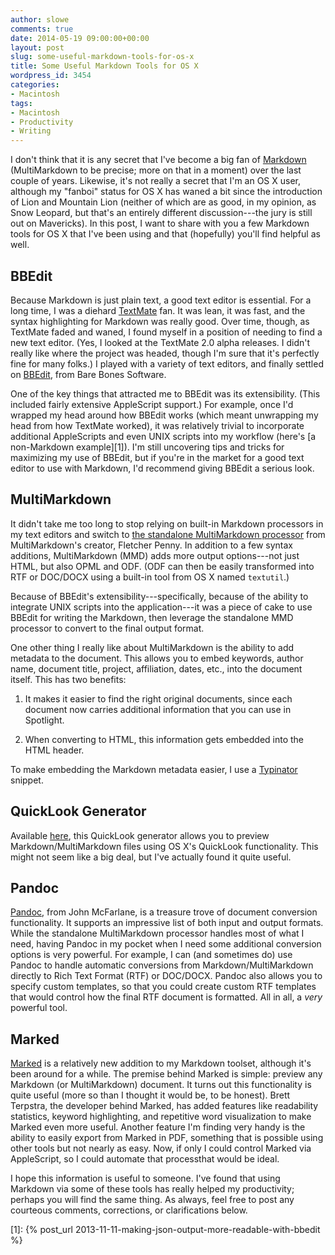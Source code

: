 ```yaml
---
author: slowe
comments: true
date: 2014-05-19 09:00:00+00:00
layout: post
slug: some-useful-markdown-tools-for-os-x
title: Some Useful Markdown Tools for OS X
wordpress_id: 3454
categories:
- Macintosh
tags:
- Macintosh
- Productivity
- Writing
---
```


I don't think that it is any secret that I've become a big fan of [Markdown](http://daringfireball.com/markdown/) (MultiMarkdown to be precise; more on that in a moment) over the last couple of years. Likewise, it's not really a secret that I'm an OS X user, although my "fanboi" status for OS X has waned a bit since the introduction of Lion and Mountain Lion (neither of which are as good, in my opinion, as Snow Leopard, but that's an entirely different discussion---the jury is still out on Mavericks). In this post, I want to share with you a few Markdown tools for OS X that I've been using and that (hopefully) you'll find helpful as well.

## BBEdit

Because Markdown is just plain text, a good text editor is essential. For a long time, I was a diehard [TextMate](http://macromates.com/) fan. It was lean, it was fast, and the syntax highlighting for Markdown was really good. Over time, though, as TextMate faded and waned, I found myself in a position of needing to find a new text editor. (Yes, I looked at the TextMate 2.0 alpha releases. I didn't really like where the project was headed, though I'm sure that it's perfectly fine for many folks.) I played with a variety of text editors, and finally settled on [BBEdit](http://www.barebones.com/products/bbedit/), from Bare Bones Software.

One of the key things that attracted me to BBEdit was its extensibility. (This included fairly extensive AppleScript support.) For example, once I'd wrapped my head around how BBEdit works (which meant unwrapping my head from how TextMate worked), it was relatively trivial to incorporate additional AppleScripts and even UNIX scripts into my workflow (here's [a non-Markdown example][1]). I'm still uncovering tips and tricks for maximizing my use of BBEdit, but if you're in the market for a good text editor to use with Markdown, I'd recommend giving BBEdit a serious look.

## MultiMarkdown

It didn't take me too long to stop relying on built-in Markdown processors in my text editors and switch to [the standalone MultiMarkdown processor](http://fletcherpenney.net/multimarkdown/) from MultiMarkdown's creator, Fletcher Penny. In addition to a few syntax additions, MultiMarkdown (MMD) adds more output options---not just HTML, but also OPML and ODF. (ODF can then be easily transformed into RTF or DOC/DOCX using a built-in tool from OS X named `textutil`.)

Because of BBEdit's extensibility---specifically, because of the ability to integrate UNIX scripts into the application---it was a piece of cake to use BBEdit for writing the Markdown, then leverage the standalone MMD processor to convert to the final output format.

One other thing I really like about MultiMarkdown is the ability to add metadata to the document. This allows you to embed keywords, author name, document title, project, affiliation, dates, etc., into the document itself. This has two benefits:

  1. It makes it easier to find the right original documents, since each document now carries additional information that you can use in Spotlight.

  2. When converting to HTML, this information gets embedded into the HTML header.

To make embedding the Markdown metadata easier, I use a [Typinator](http://www.ergonis.com/products/typinator/) snippet.

## QuickLook Generator

Available [here](http://fletcherpenney.net/multimarkdown/download/), this QuickLook generator allows you to preview Markdown/MultiMarkdown files using OS X's QuickLook functionality. This might not seem like a big deal, but I've actually found it quite useful.

## Pandoc

[Pandoc](http://johnmacfarlane.net/pandoc/), from John McFarlane, is a treasure trove of document conversion functionality. It supports an impressive list of both input and output formats. While the standalone MultiMarkdown processor handles most of what I need, having Pandoc in my pocket when I need some additional conversion options is very powerful. For example, I can (and sometimes do) use Pandoc to handle automatic conversions from Markdown/MultiMarkdown directly to Rich Text Format (RTF) or DOC/DOCX. Pandoc also allows you to specify custom templates, so that you could create custom RTF templates that would control how the final RTF document is formatted. All in all, a _very_ powerful tool.

## Marked

[Marked](http://marked2app.com/) is a relatively new addition to my Markdown toolset, although it's been around for a while. The premise behind Marked is simple: preview any Markdown (or MultiMarkdown) document. It turns out this functionality is quite useful (more so than I thought it would be, to be honest). Brett Terpstra, the developer behind Marked, has added features like readability statistics, keyword highlighting, and repetitive word visualization to make Marked even more useful. Another feature I'm finding very handy is the ability to easily export from Marked in PDF, something that is possible using other tools but not nearly as easy. Now, if only I could control Marked via AppleScript, so I could automate that processthat would be ideal.

I hope this information is useful to someone. I've found that using Markdown via some of these tools has really helped my productivity; perhaps you will find the same thing. As always, feel free to post any courteous comments, corrections, or clarifications below.

[1]: {% post_url 2013-11-11-making-json-output-more-readable-with-bbedit %}
